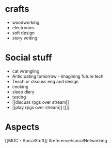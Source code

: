 # crafts
- woodworking
- electronics
- soft design 
- story writing

# Social stuff
- cat wrangling
- Anticipating tomorrow - imagining future tech
- Teach or discuss eng and design
- cooking
- sleep diary
- testing
- [[discuss rpgs over stream]]
- [[play rpgs over stream]]
[[]]

# Aspects


[[MOC - SocialStuff]]
#reference/socialNetworking
